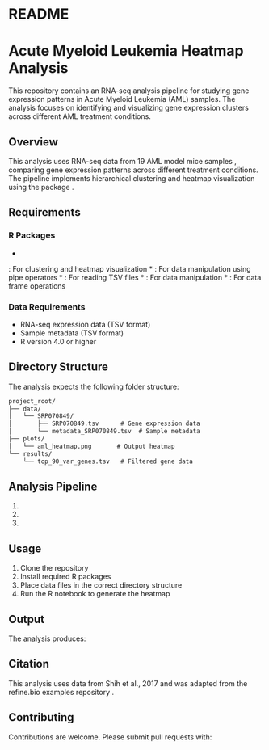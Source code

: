 # README

# Acute Myeloid Leukemia Heatmap Analysis

This repository contains an RNA-seq analysis pipeline for studying gene expression patterns in Acute Myeloid Leukemia (AML) samples. The analysis focuses on identifying and visualizing gene expression clusters across different AML treatment conditions.

## Overview

This analysis uses RNA-seq data from 19 AML model mice samples 
, comparing gene expression patterns across different treatment conditions. The pipeline implements hierarchical clustering and heatmap visualization using the 
 package 
.

## Requirements

### R Packages

* 
: For clustering and heatmap visualization
* 
: For data manipulation using pipe operators
* 
: For reading TSV files
* 
: For data manipulation
* 
: For data frame operations

### Data Requirements

* RNA-seq expression data (TSV format)
* Sample metadata (TSV format)
* R version 4.0 or higher

## Directory Structure

The analysis expects the following folder structure:

```markdown
project_root/
├── data/
│   └── SRP070849/
│       ├── SRP070849.tsv      # Gene expression data
│       └── metadata_SRP070849.tsv  # Sample metadata
├── plots/
│   └── aml_heatmap.png       # Output heatmap
└── results/
    └── top_90_var_genes.tsv   # Filtered gene data
```

## Analysis Pipeline

1. 


2. 


3. 


## Usage

1. Clone the repository
2. Install required R packages
3. Place data files in the correct directory structure
4. Run the R notebook to generate the heatmap

## Output

The analysis produces:



## Citation

This analysis uses data from Shih et al., 2017 
 and was adapted from the refine.bio examples repository 
.

## Contributing

Contributions are welcome. Please submit pull requests with:

